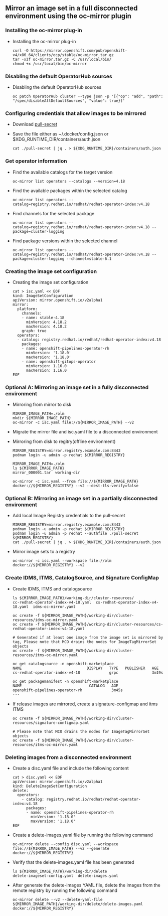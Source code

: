 ## Mirror an image set in a full disconnected environment using the oc-mirror plugin


### Installing the oc-mirror plug-in
* Installing the oc-mirror plug-in
  ```
  curl -O https://mirror.openshift.com/pub/openshift-v4/x86_64/clients/ocp/stable/oc-mirror.tar.gz
  tar -xzf oc-mirror.tar.gz -C /usr/local/bin/
  chmod +x /usr/local/bin/oc-mirror
  ```

### Disabling the default OperatorHub sources
* Disabling the default OperatorHub sources
  ```
  oc patch OperatorHub cluster --type json -p '[{"op": "add", "path": "/spec/disableAllDefaultSources", "value": true}]'
  ```

### Configuring credentials that allow images to be mirrored

* Download [pull-secret](https://console.redhat.com/openshift/install/pull-secret)
  
* Save the file either as ~/.docker/config.json or $XDG_RUNTIME_DIR/containers/auth.json
  ```
  cat ./pull-secret | jq . > ${XDG_RUNTIME_DIR}/containers/auth.json
  ```

### Get operator information

* Find the available catalogs for the target version
  ```
  oc-mirror list operators --catalogs --version=4.18
  ```

* Find the available packages within the selected catalog
  ```
  oc-mirror list operators --catalog=registry.redhat.io/redhat/redhat-operator-index:v4.18
  ```

* Find channels for the selected package
  ```
  oc-mirror list operators --catalog=registry.redhat.io/redhat/redhat-operator-index:v4.18 --package=cluster-logging
  ```

* Find package versions within the selected channel
  ```
  oc-mirror list operators --catalog=registry.redhat.io/redhat/redhat-operator-index:v4.18 --package=cluster-logging --channel=stable-6.1
  ```


### Creating the image set configuration

* Creating the image set configuration

  ```
  cat > isc.yaml << EOF
  kind: ImageSetConfiguration
  apiVersion: mirror.openshift.io/v2alpha1
  mirror:
    platform:
      channels:
      - name: stable-4.18
        minVersion: 4.18.2
        maxVersion: 4.18.2
      graph: true
    operators:
    - catalog: registry.redhat.io/redhat/redhat-operator-index:v4.18
      packages:
      - name: openshift-pipelines-operator-rh
        minVersion: '1.18.0'
        maxVersion: '1.18.0'
      - name: openshift-gitops-operator
        minVersion: 1.16.0
        maxVersion: 1.16.0
  EOF
  ```
### Optional A: Mirroring an image set in a fully disconnected environment
* Mirroring from mirror to disk 

  ```
  MIRROR_IMAGE_PATH=./olm
  mkdir ${MIRROR_IMAGE_PATH}
  oc-mirror -c isc.yaml file://${MIRROR_IMAGE_PATH} --v2
  ```

* Migrate the mirror file and isc.yaml file to a disconnected environment

* Mirroring from disk to regitry(offline environment)
  ```
  MIRROR_REGISTRY=mirror.registry.example.com:8443
  podman login -u admin -p redhat ${MIRROR_REGISTRY}

  MIRROR_IMAGE_PATH=./olm
  ls ${MIRROR_IMAGE_PATH}
  mirror_000001.tar  working-dir

  oc-mirror -c isc.yaml --from file://${MIRROR_IMAGE_PATH} docker://${MIRROR_REGISTRY} --v2 --dest-tls-verify=false
  ```

### Optional B: Mirroring an image set in a partially disconnected environment

* Add local Image Registry credentials to the pull-secret
  ```
  MIRROR_REGISTRY=mirror.registry.example.com:8443
  podman login -u admin -p redhat ${MIRROR_REGISTRY}
  podman login -u admin -p redhat --authfile ./pull-secret ${MIRROR_REGISTRY}
  cat ./pull-secret | jq . > ${XDG_RUNTIME_DIR}/containers/auth.json
  ```

* Mirror image sets to a registry
  ```
  oc-mirror -c isc.yaml --workspace file://olm docker://${MIRROR_REGISTRY} --v2
  ```
  
### Create IDMS, ITMS, CatalogSource, and Signature ConfigMap

* Create IDMS, ITMS and catalogsource
  ```
  ls ${MIRROR_IMAGE_PATH}/working-dir/cluster-resources/
  cc-redhat-operator-index-v4-18.yaml  cs-redhat-operator-index-v4-18.yaml  idms-oc-mirror.yaml

  oc create -f ${MIRROR_IMAGE_PATH}/working-dir/cluster-resources/idms-oc-mirror.yaml
  oc create -f ${MIRROR_IMAGE_PATH}/working-dir/cluster-resources/cs-redhat-operator-index-v4-18.yaml

  # Generated if at least one image from the image set is mirrored by tag, Please note that MCO drains the nodes for ImageTagMirrorSet objects
  oc create -f ${MIRROR_IMAGE_PATH}/working-dir/cluster-resources/itms-oc-mirror.yaml  

  oc get catalogsource -n openshift-marketplace
  NAME                             DISPLAY   TYPE   PUBLISHER   AGE
  cs-redhat-operator-index-v4-18             grpc               3m19s

  oc get packagemanifest -n openshift-marketplace
  NAME                              CATALOG   AGE
  openshift-pipelines-operator-rh             3m45s
  ···
  ```
* If release images are mirrored, create a signature-configmap and itms ITMS
  ```
  oc create -f ${MIRROR_IMAGE_PATH}/working-dir/cluster-resources/signature-configmap.yaml

  # Please note that MCO drains the nodes for ImageTagMirrorSet objects
  oc create -f ${MIRROR_IMAGE_PATH}/working-dir/cluster-resources/itms-oc-mirror.yaml  
  ```

### Deleting images from a disconnected environment 

* Create a disc.yaml file and include the following content
  ```
  cat > disc.yaml << EOF
  apiVersion: mirror.openshift.io/v2alpha1
  kind: DeleteImageSetConfiguration
  delete:
    operators:
      - catalog: registry.redhat.io/redhat/redhat-operator-index:v4.18
        packages:
        - name: openshift-pipelines-operator-rh
          minVersion: '1.18.0'
          maxVersion: '1.18.0'
  EOF
  ```
* Create a delete-images.yaml file by running the following command
  ```
  oc-mirror delete --config disc.yaml --workspace file://${MIRROR_IMAGE_PATH} --v2 --generate docker://${MIRROR_REGISTRY}
  ```
* Verify that the delete-images.yaml file has been generated
  ```
  ls ${MIRROR_IMAGE_PATH}/working-dir/delete
  delete-imageset-config.yaml  delete-images.yaml
  ```
* After generate the delete-images YAML file, delete the images from the remote registry by running the following command
  ```
  oc-mirror delete --v2 --delete-yaml-file ${MIRROR_IMAGE_PATH}/working-dir/delete/delete-images.yaml docker://${MIRROR_REGISTRY}
  ```
